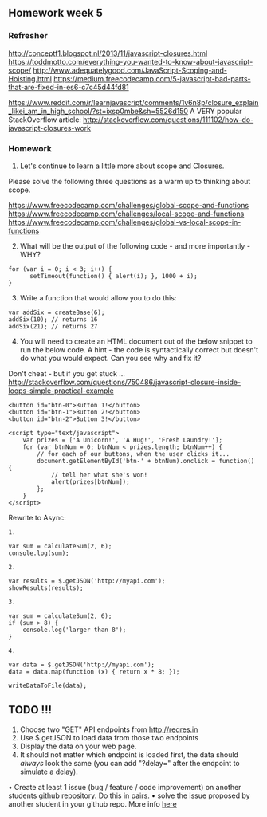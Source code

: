 ## Homework week 5

### Refresher
http://conceptf1.blogspot.nl/2013/11/javascript-closures.html
https://toddmotto.com/everything-you-wanted-to-know-about-javascript-scope/
http://www.adequatelygood.com/JavaScript-Scoping-and-Hoisting.html
https://medium.freecodecamp.com/5-javascript-bad-parts-that-are-fixed-in-es6-c7c45d44fd81

https://www.reddit.com/r/learnjavascript/comments/1v6n8p/closure_explain_likei_am_in_high_school/?st=ixsp0mbe&sh=5526d150
A VERY popular StackOverflow article:
http://stackoverflow.com/questions/111102/how-do-javascript-closures-work

### Homework 

1. Let's continue to learn a little more about scope and Closures. 

Please solve the following three questions as a warm up to thinking about scope. 

https://www.freecodecamp.com/challenges/global-scope-and-functions
https://www.freecodecamp.com/challenges/local-scope-and-functions
https://www.freecodecamp.com/challenges/global-vs-local-scope-in-functions

2. What will be the output of the following code - and more importantly - WHY? 

```
for (var i = 0; i < 3; i++) {
      setTimeout(function() { alert(i); }, 1000 + i);
}
```

3. Write a function that would allow you to do this: 

```
var addSix = createBase(6);
addSix(10); // returns 16
addSix(21); // returns 27
```

4. You will need to create an HTML document out of the below snippet to run the below code. A hint - the code is syntactically correct but doesn't do what you would expect. Can you see why and fix it?  

Don't cheat - but if you get stuck ... http://stackoverflow.com/questions/750486/javascript-closure-inside-loops-simple-practical-example

```
<button id="btn-0">Button 1!</button>
<button id="btn-1">Button 2!</button>
<button id="btn-2">Button 3!</button>

<script type="text/javascript">
    var prizes = ['A Unicorn!', 'A Hug!', 'Fresh Laundry!'];
    for (var btnNum = 0; btnNum < prizes.length; btnNum++) {
        // for each of our buttons, when the user clicks it...
        document.getElementById('btn-' + btnNum).onclick = function() {
            // tell her what she's won!
            alert(prizes[btnNum]);
        };
    }
</script>
```


Rewrite to Async:
```
1.

var sum = calculateSum(2, 6);
console.log(sum);

2.

var results = $.getJSON('http://myapi.com');
showResults(results);

3.

var sum = calculateSum(2, 6);
if (sum > 8) {
    console.log('larger than 8');
}

4.

var data = $.getJSON('http://myapi.com');
data = data.map(function (x) { return x * 8; });

writeDataToFile(data);
```

## TODO !!!
1. Choose two "GET" API endpoints from http://reqres.in
2. Use $.getJSON to load data from those two endpoints
3. Display the data on your web page.
4. It should not matter which endpoint is loaded first, the data should *always* look the same (you can add "?delay=<num>" after the endpoint to simulate a delay).

• Create at least 1 issue (bug / feature / code improvement) on another students github repository. Do this in pairs.
•  solve the issue proposed by another student in your github repo. More info [here](https://hackyourfuture.slack.com/files/michahell/F31BX1XT6/Merging_a_local_branch_into_master)
